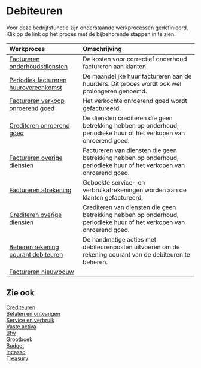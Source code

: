 # Debiteuren

Voor deze bedrijfsfunctie zijn onderstaande werkprocessen gedefinieerd. Klik op de link op het proces met de bijbehorende stappen in te zien.

Werkproces | Omschrijving
:--- | :---
[Factureren onderhoudsdiensten](factureren-onderhoudsdiensten/) | De kosten voor correctief onderhoud factureren aan klanten.
[Periodiek factureren huurovereenkomst](periodiek-factureren-huurovereenkomst/) | De maandelijke huur factureren aan de huurders. Dit proces wordt ook wel prolongeren genoemd.
[Factureren verkoop onroerend goed](factureren-verkoop-onroerend-goed/) | Het verkochte onroerend goed wordt gefactureerd.
[Crediteren onroerend goed](crediteren-onroerend-goed/) | De diensten crediteren die geen betrekking hebben op onderhoud, periodieke huur of het verkopen van onroerend goed.
[Factureren overige diensten](factureren-overige-diensten/) | Factureren van diensten die geen betrekking hebben op onderhoud, periodieke huur of het verkopen van onroerend goed.
[Factureren afrekening](factureren-afrekening/) | Geboekte service- en verbruikafrekeningen worden aan de klanten gefactureerd.
[Crediteren overige diensten](crediteren-overige-diensten/) | Crediteren van diensten die geen betrekking hebben op onderhoud, periodieke huur of het verkopen van onroerend goed.
[Beheren rekening courant debiteuren](beheren-rekening-courant-debiteuren/) | De handmatige acties met debiteurenposten uitvoeren om de rekening courant van de debiteuren te beheren.
[Factureren nieuwbouw](factureren-nieuwbouw/) | 

## Zie ook

[Crediteuren](../crediteuren/)  
[Betalen en ontvangen](../betalen-en-ontvangen/)  
[Service en verbruik](../service-en-verbruik/)  
[Vaste activa](../vaste-activa/)  
[Btw](../btw/)  
[Grootboek](../grootboek/)  
[Budget](../budget/)  
[Incasso](../incasso/)  
[Treasury](../treasury/)
